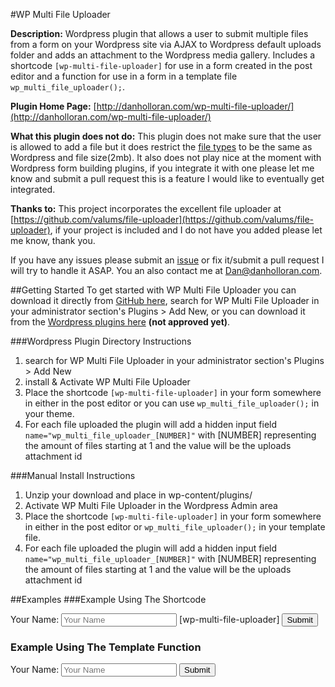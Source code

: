 #WP Multi File Uploader

**Description:** Wordpress plugin that allows a user to submit multiple files from a form on your Wordpress site via AJAX to Wordpress default uploads folder and adds an attachment to the
Wordpress media gallery.  Includes a shortcode `[wp-multi-file-uploader]` for use in a form created in the post editor and a function for use in a form in a template file `wp_multi_file_uploader();`.

**Plugin Home Page:** [http://danholloran.com/wp-multi-file-uploader/](http://danholloran.com/wp-multi-file-uploader/)

**What this plugin does not do:** This plugin does not make sure that the user is allowed to add a file but it does restrict the [file types](http://codex.wordpress.org/Uploading_Files#About_Uploading_Files_on_Dashboard) to be the same as Wordpress and file size(2mb).  It also does not play nice at the moment with Wordpress form building plugins, if you integrate it with one please let me know and submit a pull request this is a feature I would like to eventually get integrated.

**Thanks to:** This project incorporates the excellent file uploader at [https://github.com/valums/file-uploader](https://github.com/valums/file-uploader), if your project is included and I do not have you added please let me know, thank you.

If you have any issues please submit an [issue](https://github.com/DHolloran/WPMultiFileUploader/issues/new) or fix it/submit a pull request I will try to handle it ASAP. You an also contact me at [Dan@danholloran.com](mailto:dan@danholloran.com).

##Getting Started
To get started with WP Multi File Uploader you can download it directly from [GitHub here](https://github.com/DHolloran/WPMultiFileUploader/archive/master.zip), search for WP Multi File Uploader in your administrator section's Plugins > Add New, or you can download it from the [Wordpress plugins here](#) **(not approved yet)**.

###Wordpress Plugin Directory Instructions
1. search for WP Multi File Uploader in your administrator section's Plugins > Add New
2. install &amp; Activate WP Multi File Uploader
3. Place the shortcode `[wp-multi-file-uploader]` in your form somewhere in either in the post editor or you can use `wp_multi_file_uploader();` in your theme.
4. For each file uploaded the plugin will add a hidden input field `name="wp_multi_file_uploader_[NUMBER]"` with [NUMBER] representing the amount of files starting at 1 and the value will be the uploads attachment id


###Manual Install Instructions</h3>
1. Unzip your download and place in wp-content/plugins/
2. Activate WP Multi File Uploader in the Wordpress Admin area
3. Place the shortcode `[wp-multi-file-uploader]` in your form somewhere in either in the post editor or `wp_multi_file_uploader();` in your template file.
4. For each file uploaded the plugin will add a hidden input field `name="wp_multi_file_uploader_[NUMBER]"` with [NUMBER] representing the amount of files starting at 1 and the value will be the uploads attachment id

##Examples
###Example Using The Shortcode
	<!-- In The Post Editor -->
	<form action="?" method="post" accept-charset="utf-8">
		<label for="unique_name">Your Name:</label>
		<input type="text" name="unique_name" id="unique_name" value="" placeholder="Your Name">
		[wp-multi-file-uploader]
		<input type="submit" name="submit" value="Submit">
	</form>
	<!-- END In The Post Editor -->

<h3>Example Using The Template Function</h3>
	<!-- In a Template File -->
	<form action="?" method="post" accept-charset="utf-8">
		<label for="unique_name">Your Name:</label>
		<input type="text" name="unique_name" id="unique_name" value="" placeholder="Your Name">
		<?php wp_multi_file_uploader(); ?>
		<input type="submit" name="submit" value="Submit">
	</form>
	<!-- END In a Template File -->